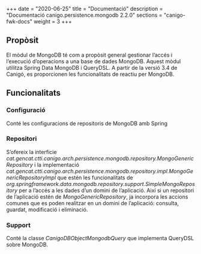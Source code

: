 +++
date        = "2020-06-25"
title       = "Documentació"
description = "Documentació canigo.persistence.mongodb 2.2.0"
sections    = "canigo-fwk-docs"
weight      = 3
+++

## Propòsit

El mòdul de MongoDB té com a propòsit general gestionar l’accés i l’execució d’operacions a una base de dades MongoDB. Aquest mòdul utilitza Spring Data MongoDB i QueryDSL. A partir de la versió 3.4 de Canigó, es proporcionen les funcionalitats de reactiu per MongoDB.

## Funcionalitats

### Configuració

Conté les configuracions de repositoris de MongoDB amb Spring

### Repositori

S’ofereix la interficie *cat.gencat.ctti.canigo.arch.persistence.mongodb.repository.MongoGenericRepository* i la implementació *cat.gencat.ctti.canigo.arch.persistence.mongodb.repository.impl.MongoGenericRepositoryImpl* que estén les funcionalitats de *org.springframework.data.mongodb.repository.support.SimpleMongoRepository* per a l’accés a les dades d’un domini de l’aplicació. Així si un repositori de l’aplicació estén de *MongoGenericRepository*, ja incorpora les accions comunes que es poden realitzar en un domini de l’aplicació: consulta, guardat, modificació i eliminació.

### Support

Conté la classe *CanigoDBObjectMongodbQuery* que implementa QueryDSL sobre MongoDB.
